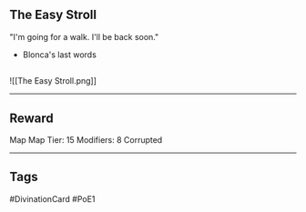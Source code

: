 ## The Easy Stroll
"I'm going for a walk. I'll be back soon."

 - Blonca's last words
## 
![[The Easy Stroll.png]]

---
## Reward
Map
Map Tier: 15
Modifiers: 8
Corrupted

---
## Tags
#DivinationCard
#PoE1